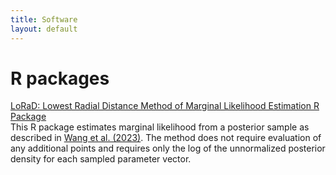 ```yaml
---
title: Software
layout: default
---
```


# R packages
[LoRaD: Lowest Radial Distance Method of Marginal Likelihood Estimation R Package](https://cran.r-project.org/web/packages/lorad/index.html)\
This R package estimates marginal likelihood from a posterior sample as described in [Wang et al. (2023)]("PDFS/lorad.pdf"). The method does not require evaluation of any additional points and requires only the log of the unnormalized posterior density for each sampled parameter vector.